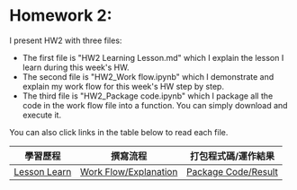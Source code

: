 # Homework 2:

I present HW2 with three files:
* The first file is "HW2 Learning Lesson.md" which I explain the lesson I learn during this week's HW.
* The second file is "HW2_Work flow.ipynb" which I demonstrate and explain my work flow for this week's HW step by step.
* The third file is "HW2_Package code.ipynb" which I package all the code in the work flow file into a function. You can simply download and execute it. <br />

You can also click links in the table below to read each file.
<br />

|學習歷程|撰寫流程|打包程式碼/運作結果|
|-------|------|-------------|
|[Lesson Learn](https://github.com/EnChiSu/Financial-Engineering/blob/master/HW2/HW2%20Learning%20Lesson.md)|[Work Flow/Explanation](https://github.com/EnChiSu/Financial-Engineering/blob/master/HW2/HW2_Work%20flow.ipynb)|[Package Code/Result](https://github.com/EnChiSu/Financial-Engineering/blob/master/HW2/HW2_Package%20code.ipynb)|
